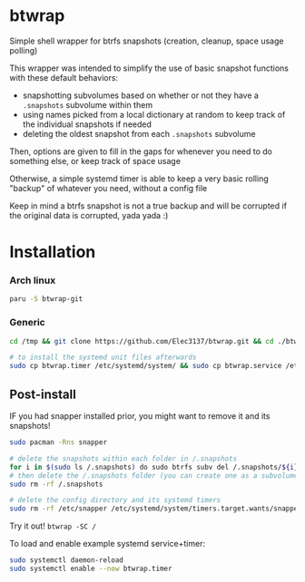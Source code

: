# btwrap
Simple shell wrapper for btrfs snapshots (creation, cleanup, space usage polling)

This wrapper was intended to simplify the use of basic snapshot functions with these default behaviors:
* snapshotting subvolumes based on whether or not they have a `.snapshots` subvolume within them
* using names picked from a local dictionary at random to keep track of the individual snapshots if needed
* deleting the oldest snapshot from each `.snapshots` subvolume
    
Then, options are given to fill in the gaps for whenever you need to do something else, or keep track of space usage

Otherwise, a simple systemd timer is able to keep a very basic rolling "backup" of whatever you need, without a config file

Keep in mind a btrfs snapshot is not a true backup and will be corrupted if the original data is corrupted, yada yada :)

# Installation

### Arch linux
```sh
paru -S btwrap-git
```

### Generic
```sh
cd /tmp && git clone https://github.com/Elec3137/btwrap.git && cd ./btwrap && sudo cp btwrap /usr/bin/

# to install the systemd unit files afterwards
sudo cp btwrap.timer /etc/systemd/system/ && sudo cp btwrap.service /etc/systemd/system/
```

## Post-install

IF you had snapper installed prior, you might want to remove it and its snapshots!
```sh
sudo pacman -Rns snapper

# delete the snapshots within each folder in /.snapshots
for i in $(sudo ls /.snapshots) do sudo btrfs subv del /.snapshots/${i}/snapshot; done
# then delete the /.snapshots folder (you can create one as a subvolume afterwards with btwrap -C /)
sudo rm -rf /.snapshots

# delete the config directory and its systemd timers
sudo rm -rf /etc/snapper /etc/systemd/system/timers.target.wants/snapper-cleanup.timer /etc/systemd/system/timers.target.wants/snapper-timeline.timer
```

Try it out! `btwrap -SC /`

To load and enable example systemd service+timer:
```sh
sudo systemctl daemon-reload
sudo systemctl enable --now btwrap.timer
```


